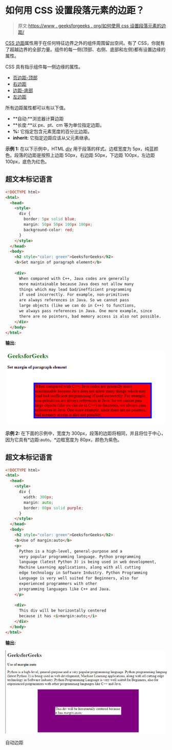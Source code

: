 # 如何用 CSS 设置段落元素的边距？

> 原文:[https://www . geeksforgeeks . org/如何使用 css 设置段落元素的边距/](https://www.geeksforgeeks.org/how-to-set-the-margins-of-a-paragraph-element-using-css/)

[CSS 边距](https://www.geeksforgeeks.org/css-margins-padding/)属性用于在任何特征边界之外的组件周围留出空间。有了 CSS，你就有了超越边界的全部力量。组件的每一侧(顶部、右侧、底部和左侧)都有设置边缘的属性。

CSS 具有指示组件每一侧边缘的属性。

*   [页边距-顶部](https://www.geeksforgeeks.org/css-margin-top-property/)
*   [右边距](https://www.geeksforgeeks.org/css-margin-right-property/)
*   [边距-底部](https://www.geeksforgeeks.org/css-margin-bottom-property/)
*   [左边距](https://www.geeksforgeeks.org/css-margin-left-property/)

所有边距属性都可以有以下值。

*   **自动:**浏览器计算边距
*   **长度:**以 px、pt、cm 等为单位指定边距。
*   **%:** 它指定包含元素宽度的百分比边距。
*   **inherit:** 它指定边距应该从父元素继承。

**示例 1:** 在以下示例中，HTML [*div*](https://www.geeksforgeeks.org/div-tag-html/) 用于段落的样式。边框宽度为 5px，纯蓝颜色。段落的边距是按照上边距 50px，右边距 50px，下边距 100px，左边距 100px，底色为红色。

## 超文本标记语言

```html
<!DOCTYPE html>
<html>
  <head>
    <style>
      div {
        border: 5px solid blue;
        margin: 50px 50px 100px 100px;
        background-color: red;
      }
    </style>
  </head>
  <body>
    <h2 style="color: green">GeeksforGeeks</h2>
    <b>Set margin of paragraph element</b>

    <div>
      When compared with C++, Java codes are generally 
      more maintainable because Java does not allow many
      things which may lead bad/inefficient programming
      if used incorrectly. For example, non-primitives 
      are always references in Java. So we cannot pass 
      large objects (like we can do in C++) to functions, 
      we always pass references in Java. One more example, since
      there are no pointers, bad memory access is also not possible.
    </div>
  </body>
</html>
```

**输出:**

![](img/a56578e20838d52952d25b79f8492e81.png)

**示例 2:** 在下面的示例中，宽度为 300px，段落的边距将相同，并且将位于中心，因为它具有*边距:auto。*边框宽度为 80px，颜色为紫色。

## 超文本标记语言

```html
<!DOCTYPE html>
<html>
  <head>
    <style>
      div {
        width: 300px;
        margin: auto;
        border: 80px solid purple;
      }
    </style>
  </head>
  <body>
    <h2 style="color: green">GeeksforGeeks</h2>
    <b>Use of margin:auto</b>
    <p>
      Python is a high-level, general-purpose and a
      very popular programming language. Python programming
      language (latest Python 3) is being used in web development,
      Machine Learning applications, along with all cutting
      edge technology in Software Industry. Python Programming
      Language is very well suited for Beginners, also for 
      experienced programmers with other
      programming languages like C++ and Java.
    </p>

    <div>
      This div will be horizontally centered
      because it has <i>margin:auto;</i>
    </div>
  </body>
</html>
```

**输出:**

![](img/45f213d11bb26879ae98a2ffa2394493.png)

自动边距